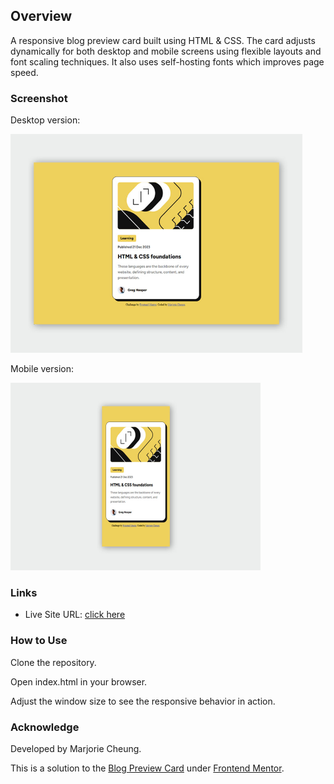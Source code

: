 ## Overview

A responsive blog preview card built using HTML & CSS. The card adjusts dynamically for both desktop and mobile screens using flexible layouts and font scaling techniques. It also uses self-hosting fonts which improves page speed.

### Screenshot

Desktop version:

<img src="./screenshots/desktop-screenshot.jpg" alt="desktop screenshot" height="350px"/>

Mobile version:

<img src="./screenshots/mobile-screenshot.jpg" alt="mobile screenshot" height="300px"/>

### Links

- Live Site URL: [click here](https://blog-preview-card-nine-mu.vercel.app/)

### How to Use

Clone the repository.

Open index.html in your browser.

Adjust the window size to see the responsive behavior in action.

### Acknowledge

Developed by Marjorie Cheung.

This is a solution to the [Blog Preview Card](https://www.frontendmentor.io/solutions/responsive-blog-preview-card-using-local-font-qrhmHfWtfs) under [Frontend Mentor](https://www.frontendmentor.io/).
